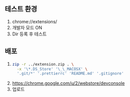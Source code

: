 ## 테스트 환경

1. chrome://extensions/
2. 개발자 모드 ON
3. Dir 등록 후 테스트

## 배포

1. ```bash
   zip -r ../extension.zip . \
     -x '\*.DS_Store' '\_\_MACOSX' \
     '.git/*' '.prettierrc' 'README.md' '.gitignore'
   ```
2. https://chrome.google.com/u/2/webstore/devconsole
3. 업로드
